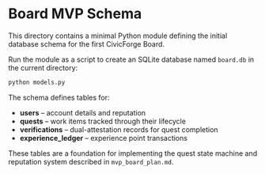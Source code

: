 # Board MVP Schema

This directory contains a minimal Python module defining the initial database schema for the first CivicForge Board.

Run the module as a script to create an SQLite database named `board.db` in the current directory:

```bash
python models.py
```

The schema defines tables for:

- **users** – account details and reputation
- **quests** – work items tracked through their lifecycle
- **verifications** – dual-attestation records for quest completion
- **experience_ledger** – experience point transactions

These tables are a foundation for implementing the quest state machine and reputation system described in `mvp_board_plan.md`.
